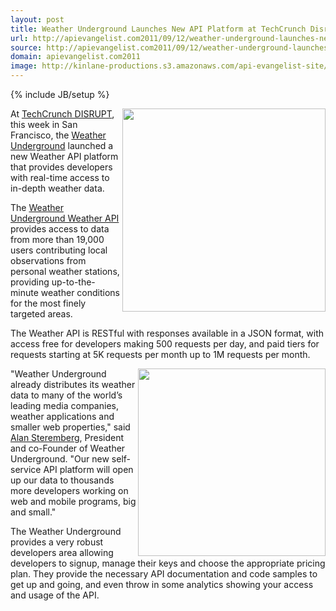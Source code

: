 ```yaml
---
layout: post
title: Weather Underground Launches New API Platform at TechCrunch Disrupt
url: http://apievangelist.com2011/09/12/weather-underground-launches-new-api-platform-at-techcrunch-disrupt/
source: http://apievangelist.com2011/09/12/weather-underground-launches-new-api-platform-at-techcrunch-disrupt/
domain: apievangelist.com2011
image: http://kinlane-productions.s3.amazonaws.com/api-evangelist-site/blog/Wunderground-Weather-API.png
---
```

{% include JB/setup %}<p>
     <a href="http://www.wunderground.com/weather/api/"><img src="http://kinlane-productions.s3.amazonaws.com/api-evangelist/weather-underground/Weather-Underground-weather-api-logo.png"  width="325" align="right" /></a>At <a href="http://disrupt.techcrunch.com">TechCrunch DISRUPT</a>, this week in San Francisco, the <a href="http://www.wunderground.com/">Weather Underground</a> launched a new Weather API platform that provides developers with real-time access to in-depth weather data.
</p>
<p>
     The <a href="http://www.wunderground.com/weather/api/">Weather Underground Weather API</a> provides access to data from more than 19,000 users contributing local observations from personal weather stations, providing up-to-the-minute weather conditions for the most finely targeted areas.
</p>
<p>
     The Weather API is RESTful with responses available in a JSON format, with access free for developers making 500 requests per day, and paid tiers for requests starting at 5K requests per month up to 1M requests per month.
</p>
<p>
     <a href="http://www.wunderground.com/weather/api/"><img src="http://kinlane-productions.s3.amazonaws.com/api-evangelist/weather-underground/Wunderground-Weather-API.png"  width="300" align="right" /></a>"Weather Underground already distributes its weather data to many of the world’s leading media companies, weather applications and smaller web properties," said <a href="http://twitter.com/!/alanswx">Alan Steremberg</a>, President and co-Founder of Weather Underground. "Our new self-service API platform will open up our data to thousands more developers working on web and mobile programs, big and small."
</p>
<p>
     The Weather Underground provides a very robust developers area allowing developers to signup, manage their keys and choose the appropriate pricing plan. They provide the necessary API documentation and code samples to get up and going, and even throw in some analytics showing your access and usage of the API.
</p>
